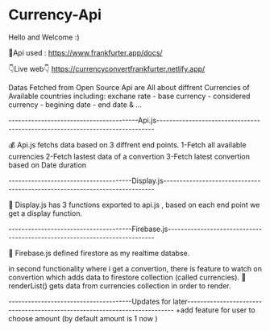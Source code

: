 # Currency-Api

Hello and Welcome :)

🧷Api used : https://www.frankfurter.app/docs/

👇Live web👇
https://currencyconvertfrankfurter.netlify.app/

Datas Fetched from Open Source Api are All about diffrent Currencies of Available countries
including: exchane rate - base currency - considered currency - begining date - end date & ...

----------------------------------------Api.js-----------------------------------------------------------------------------

💰 Api.js fetchs data based on 3 diffrent end points.
1-Fetch all available currencies
2-Fetch lastest data of a convertion
3-Fetch latest convertion based on Date duration

--------------------------------------Display.js---------------------------------------------------------------------------

📆 Display.js has 3 functions exported to api.js , based on each end point we get a display function.

--------------------------------------Firebase.js--------------------------------------------------------------------------

🧲 Firebase.js defined firestore as my realtime databse.

in second functionality where i get a convertion, there is feature to watch on convertion which adds data to firestore collection (called currencies).
🔎 renderList() gets data from currencies collection in order to render.

--------------------------------------Updates for later--------------------------------------------------------------------------
+add feature for user to choose amount (by default amount is 1 now )
